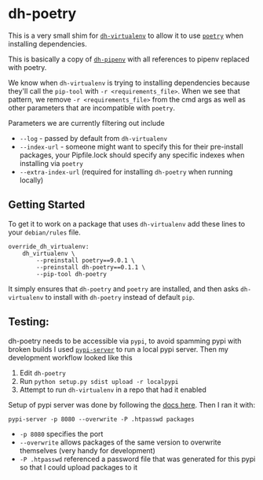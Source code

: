 # dh-poetry

This is a very small shim for
[`dh-virtualenv`](https://github.com/spotify/dh-virtualenv) to allow it to use
[`poetry`](https://github.com/sdispater/poetry) when installing
dependencies.

This is basically a copy of [`dh-pipenv`](https://github.com/michael-christen/dh-pipenv)
with all references to pipenv replaced with poetry.

We know when `dh-virtualenv` is trying to installing dependencies because
they'll call the `pip-tool` with `-r <requirements_file>`. When we see that
pattern, we remove `-r <requirements_file>` from the cmd args as well as other
parameters that are incompatible with `poetry`.

Parameters we are currently filtering out include
* `--log` - passed by default from `dh-virtualenv`
* `--index-url` - someone might want to specify this for their pre-install
  packages, your Pipfile.lock should specify any specific indexes when installing
  via `poetry`
* `--extra-index-url` (required for installing `dh-poetry` when running
  locally)

## Getting Started

To get it to work on a package that uses `dh-virtualenv` add these lines to
your `debian/rules` file.

```
override_dh_virtualenv:
    dh_virtualenv \
        --preinstall poetry==9.0.1 \
        --preinstall dh-poetry==0.1.1 \
        --pip-tool dh-poetry
```

It simply ensures that `dh-poetry` and `poetry` are installed, and then asks
`dh-virtualenv` to install with `dh-poetry` instead of default `pip`.

## Testing:

dh-poetry needs to be accessible via `pypi`, to avoid spamming pypi with broken
builds I used [`pypi-server`](https://pypi.python.org/pypi/pypiserver) to run a
local pypi server. Then my development workflow looked like this

1. Edit `dh-poetry`
2. Run `python setup.py sdist upload -r localpypi`
3. Attempt to run `dh-virtualenv` in a repo that had it enabled

Setup of pypi server was done by following the
[docs here](https://pypi.python.org/pypi/pypiserver). Then I ran it with:

```
pypi-server -p 8080 --overwrite -P .htpasswd packages
```

* `-p 8080` specifies the port
* `--overwrite` allows packages of the same version to overwrite themselves
  (very handy for development)
* `-P .htpasswd` referenced a password file that was generated for this pypi so
  that I could upload packages to it
